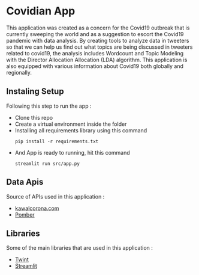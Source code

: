 # Covidian App

This application was created as a concern for the Covid19 outbreak that is currently sweeping the world and as a suggestion to escort the Covid19 pandemic with data analysis. By creating tools to analyze data in tweeters so that we can help us find out what topics are being discussed in tweeters related to covid19, the analysis includes Wordcount and Topic Modeling with the Director Allocation Allocation (LDA) algorithm. This application is also equipped with various information about Covid19 both globally and regionally.

## Instaling Setup
Following this step to run the app :

- Clone this repo
- Create a virtual environment inside the folder
- Installing all requirements library using this command 
  ```
  pip install -r requirements.txt
  ```
- And App is ready to running, hit this command
  ```
  streamlit run src/app.py
  ```

## Data Apis
Source of APIs used in this application :

- [kawalcorona.com](https://kawalcorona.com/api/)
- [Pomber](https://github.com/pomber/covid19)

## Libraries
Some of the main libraries that are used in this application :

- [Twint](https://github.com/twintproject/twint)
- [Streamlit](https://streamlit.io/)